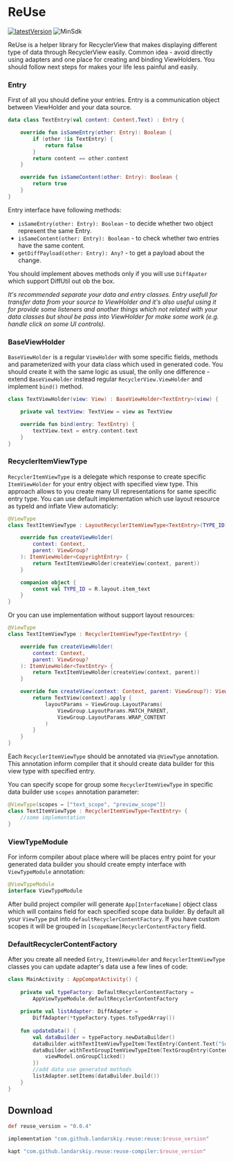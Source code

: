 # ReUse
[![latestVersion](https://jitpack.io/v/landarskiy/reuse.svg)](https://jitpack.io/#landarskiy/reuse)
![MinSdk](https://img.shields.io/badge/API-21%2B-brightgreen.svg?style=flat)

ReUse is a helper library for RecyclerView that makes displaying different type of data through RecyclerView easily. Common idea - avoid directly using adapters and one place for creating and binding ViewHolders. You should follow next steps for makes your life less painful and easily.

### Entry

First of all you should define your entries. Entry is a communication object between ViewHolder and your data source.

```kotlin
data class TextEntry(val content: Content.Text) : Entry {

    override fun isSameEntry(other: Entry): Boolean {
        if (other !is TextEntry) {
            return false
        }
        return content == other.content
    }

    override fun isSameContent(other: Entry): Boolean {
        return true
    }
}
```

Entry interface have following methods:
- `isSameEntry(other: Entry): Boolean` - to decide whether two object represent the same Entry.
- `isSameContent(other: Entry): Boolean` - to check whether two entries have the same content.
- `getDiffPayload(other: Entry): Any?` - to get a payload about the change.

You should implement aboves methods only if you will use `DiffApater` which support DiffUtil out ob the box.

*It's recommended separate your data and entry classes. Entry usefull for transfer data from your source to ViewHolder and it's also useful using it for provide some listeners and another things which not related with your data classes but shoul be pass into ViewHolder for make some work (e.g. handle click on some UI controls).*

### BaseViewHolder

`BaseViewHolder` is a regular `ViewHolder` with some specific fields, methods and parameterized with your data class which used in generated code. You should create it with the same logic as usual, the onlly one difference - extend `BaseViewHolder` instead regular `RecyclerView.ViewHolder` and implement `bind()` method.

```kotlin
class TextViewHolder(view: View) : BaseViewHolder<TextEntry>(view) {

    private val textView: TextView = view as TextView

    override fun bind(entry: TextEntry) {
        textView.text = entry.content.text
    }
}
```

### RecyclerItemViewType

`RecyclerItemViewType` is a delegate which response to create specific `ItemViewHolder` for your entry object with specified view type. This approach allows to you create many UI representations for same specific entry type. You can use default implementation which use layout resource as typeId and inflate View automaticly:

```kotlin
@ViewType
class TextItemViewType : LayoutRecyclerItemViewType<TextEntry>(TYPE_ID) {

    override fun createViewHolder(
        context: Context,
        parent: ViewGroup?
    ): ItemViewHolder<CopyrightEntry> {
        return TextItemViewHolder(createView(context, parent))
    }

    companion object {
        const val TYPE_ID = R.layout.item_text
    }
}
```

Or you can use implementation without support layout resources:

```kotlin
@ViewType
class TextItemViewType : RecyclerItemViewType<TextEntry> {

    override fun createViewHolder(
        context: Context,
        parent: ViewGroup?
    ): ItemViewHolder<TextEntry> {
        return TextItemViewHolder(createView(context, parent))
    }

    override fun createView(context: Context, parent: ViewGroup?): View {
        return TextView(context).apply {
            layoutParams = ViewGroup.LayoutParams(
                ViewGroup.LayoutParams.MATCH_PARENT,
                ViewGroup.LayoutParams.WRAP_CONTENT
            )
        }
    }
}
```

Each `RecyclerItemViewType` should be annotated via `@ViewType` annotation. This annotation inform compiler that it should create data builder for this view type with specified entry.

You can specify scope for group some `RecyclerItemViewType` in specific data builder use `scopes` annotation parameter:

```kotlin
@ViewType(scopes = ["text_scope", "preview_scope"])
class TextItemViewType : RecyclerItemViewType<TextEntry> {
    //some implementation
}
```

### ViewTypeModule

For inform compiler about place where will be places entry point for your generated data builder you should create empty interface with `ViewTypeModule` annotation:

```kotlin
@ViewTypeModule
interface ViewTypeModule
```
After build project compiler will generate `App[InterfaceName]` object class which will contains field for each specified scope data builder. By default all your `ViewType` put into `defaultRecyclerContentFactory`. If you have custom scopes it will be grouped in `[scopeName]RecyclerContentFactory` field.

### DefaultRecyclerContentFactory

After you create all needed `Entry`, `ItemViewHolder` and `RecyclerItemViewType` classes you can update adapter's data use a few lines of code:

```kotlin
class MainActivity : AppCompatActivity() {
    
    private val typeFactory: DefaultRecyclerContentFactory =
        AppViewTypeModule.defaultRecyclerContentFactory
    
    private val listAdapter: DiffAdapter =
        DiffAdapter(*typeFactory.types.toTypedArray())
        
    fun updateData() {
        val dataBuilder = typeFactory.newDataBuilder()
        dataBuilder.withTextItemViewTypeItem(TextEntry(Content.Text("Some text", Content.Text.Style.H3))
        dataBuilder.withTextGroupItemViewTypeItem(TextGroupEntry(Content.GroupHeader(true)) {
            viewModel.onGroupClicked()
        })
        //add data use generated methods
        listAdapter.setItems(dataBuilder.build())
    }
}
```

## Download

```groovy
def reuse_version = "0.0.4"

implementation "com.github.landarskiy.reuse:reuse:$reuse_version"

kapt "com.github.landarskiy.reuse:reuse-compiler:$reuse_version"
```

